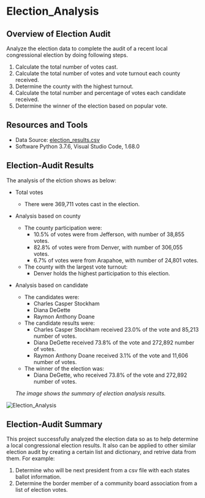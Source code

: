 # Election_Analysis

## Overview of Election Audit
Analyze the election data to complete the audit of a recent local congressional election by doing following steps.
1. Calculate the total number of votes cast.
2. Calculate the total number of votes and vote turnout each county received.
3. Determine the county with the highest turnout. 
4. Calculate the total number and percentage of votes each candidate received.
5. Determine the winner of the election based on popular vote.

## Resources and Tools
- Data Source: [election_results.csv](https://github.com/CelineWW/Election_Analysis/blob/main/Resources/election_results.csv)
- Software Python 3.7.6, Visual Studio Code, 1.68.0
 
## Election-Audit Results
The analysis of the elction shows as below:

- Total votes
     - There were 369,711 votes cast in the election.

- Analysis based on county
  - The county participation were:
     - 10.5% of votes were from Jefferson, with number of 38,855 votes.
     - 82.8% of votes were from Denver, with number of 306,055 votes.
     - 6.7% of votes were from Arapahoe, with number of 24,801 votes.
  - The county with the largest vote turnout:
     - Denver holds the highest participation to this election.

- Analysis based on candidate
  - The candidates were:
     - Charles Casper Stockham
     - Diana DeGette
     - Raymon Anthony Doane
  - The candidate results were:
     - Charles Casper Stockham received 23.0% of the vote and 85,213 number of votes.
     - Diana DeGette received 73.8% of the vote and 272,892 number of votes.
     - Raymon Anthony Doane received 3.1% of the vote and 11,606 number of votes.
  - The winner of the election was:
     - Diana DeGette, who received 73.8% of the vote and 272,892 number of votes.
 
  *The image shows the summary of election analysis results.*
  <p align="center">
![Election_Analysis](https://user-images.githubusercontent.com/105877888/173209055-734990a7-e3d9-4bcb-bbcd-336c4208a20e.PNG)
 </p>

## Election-Audit Summary
This project successfully analyzed the election data so as to help determine a local congressional election results. It also can be applied to other similar election audit by creating a certain list and dictionary, and retrive data from them. 
For example:
1. Determine who will be next president from a csv file with each states ballot information. 
2. Determine the border member of a community board association from a list of election votes.
